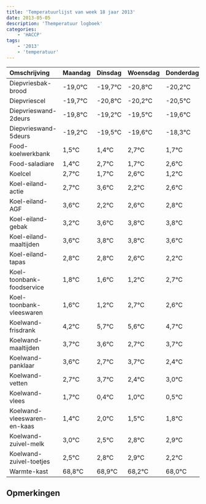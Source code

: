 ```yaml
---
title: 'Temperatuurlijst van week 18 jaar 2013'
date: 2013-05-05
description: 'Themperatuur logboek'
categories:
    - 'HACCP'
tags:
    - '2013'
    - 'temperatuur'
---
```

|Omschrijving|Maandag|Dinsdag|Woensdag|Donderdag|Vrijdag|Zaterdag|Zondag|
|:---|:---|:---|:---|:---|:---|:---|:---|
|Diepvriesbak-brood|-19,0°C|-19,7°C|-20,8°C|-20,2°C|-20,5°C|-20,6°C|-19,3°C|
|Diepvriescel|-19,7°C|-20,8°C|-20,2°C|-20,5°C|-20,6°C|-19,3°C|-20,3°C|
|Diepvrieswand-2deurs|-19,8°C|-19,2°C|-19,5°C|-19,6°C|-18,3°C|-19,3°C|-18,4°C|
|Diepvrieswand-5deurs|-19,2°C|-19,5°C|-19,6°C|-18,3°C|-19,3°C|-18,4°C|-19,8°C|
|Food-koelwerkbank|1,5°C|1,4°C|2,7°C|1,7°C|2,6°C|1,2°C|1,6°C|
|Food-saladiare|1,4°C|2,7°C|1,7°C|2,6°C|1,2°C|1,6°C|1,8°C|
|Koelcel|2,7°C|1,7°C|2,6°C|1,2°C|1,6°C|1,8°C|1,8°C|
|Koel-eiland-actie|2,7°C|3,6°C|2,2°C|2,6°C|2,8°C|2,8°C|2,6°C|
|Koel-eiland-AGF|3,6°C|2,2°C|2,6°C|2,8°C|2,8°C|2,6°C|2,2°C|
|Koel-eiland-gebak|3,2°C|3,6°C|3,8°C|3,8°C|3,6°C|3,2°C|4,7°C|
|Koel-eiland-maaltijden|3,6°C|3,8°C|3,8°C|3,6°C|3,2°C|4,7°C|4,6°C|
|Koel-eiland-tapas|2,8°C|2,8°C|2,6°C|2,2°C|3,7°C|3,6°C|2,7°C|
|Koel-toonbank-foodservice|1,8°C|1,6°C|1,2°C|2,7°C|2,6°C|1,7°C|2,7°C|
|Koel-toonbank-vleeswaren|1,6°C|1,2°C|2,7°C|2,6°C|1,7°C|2,7°C|1,4°C|
|Koelwand-frisdrank|4,2°C|5,7°C|5,6°C|4,7°C|5,7°C|4,4°C|5,0°C|
|Koelwand-maaltijden|3,7°C|3,6°C|2,7°C|3,7°C|2,4°C|3,0°C|2,5°C|
|Koelwand-panklaar|3,6°C|2,7°C|3,7°C|2,4°C|3,0°C|2,5°C|2,8°C|
|Koelwand-vetten|2,7°C|3,7°C|2,4°C|3,0°C|2,5°C|2,8°C|2,9°C|
|Koelwand-vlees|1,7°C|0,4°C|1,0°C|0,5°C|0,8°C|0,9°C|0,2°C|
|Koelwand-vleeswaren-en-kaas|1,4°C|2,0°C|1,5°C|1,8°C|1,9°C|1,2°C|1,0°C|
|Koelwand-zuivel-melk|3,0°C|2,5°C|2,8°C|2,9°C|2,2°C|2,0°C|3,3°C|
|Koelwand-zuivel-toetjes|2,5°C|2,8°C|2,9°C|2,2°C|2,0°C|3,3°C|2,8°C|
|Warmte-kast|68,8°C|68,9°C|68,2°C|68,0°C|69,3°C|68,8°C|70,0°C|

## Opmerkingen


